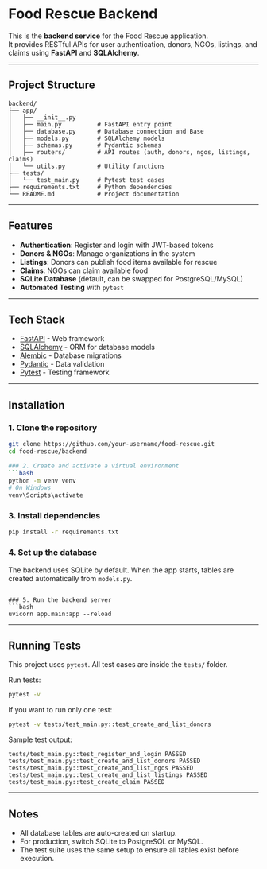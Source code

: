 # Food Rescue Backend

This is the **backend service** for the Food Rescue application.  
It provides RESTful APIs for user authentication, donors, NGOs, listings, and claims using **FastAPI** and **SQLAlchemy**.

---

## Project Structure

```
backend/
├── app/
│   ├── __init__.py
│   ├── main.py          # FastAPI entry point
│   ├── database.py      # Database connection and Base
│   ├── models.py        # SQLAlchemy models
│   ├── schemas.py       # Pydantic schemas
│   ├── routers/         # API routes (auth, donors, ngos, listings, claims)
│   └── utils.py         # Utility functions
├── tests/
│   └── test_main.py     # Pytest test cases
├── requirements.txt     # Python dependencies
└── README.md            # Project documentation
```

---

## Features
- **Authentication**: Register and login with JWT-based tokens
- **Donors & NGOs**: Manage organizations in the system
- **Listings**: Donors can publish food items available for rescue
- **Claims**: NGOs can claim available food
- **SQLite Database** (default, can be swapped for PostgreSQL/MySQL)
- **Automated Testing** with `pytest`

---

## Tech Stack
- [FastAPI](https://fastapi.tiangolo.com/) - Web framework
- [SQLAlchemy](https://www.sqlalchemy.org/) - ORM for database models
- [Alembic](https://alembic.sqlalchemy.org/) - Database migrations
- [Pydantic](https://docs.pydantic.dev/) - Data validation
- [Pytest](https://docs.pytest.org/) - Testing framework

---

## Installation

### 1. Clone the repository
```bash
git clone https://github.com/your-username/food-rescue.git
cd food-rescue/backend

### 2. Create and activate a virtual environment
```bash
python -m venv venv
# On Windows
venv\Scripts\activate

```

### 3. Install dependencies
```bash
pip install -r requirements.txt
```

### 4. Set up the database
The backend uses SQLite by default. When the app starts, tables are created automatically from `models.py`.

```

### 5. Run the backend server
```bash
uvicorn app.main:app --reload
```

---

## Running Tests

This project uses `pytest`. All test cases are inside the `tests/` folder.

Run tests:
```bash
pytest -v
```

If you want to run only one test:
```bash
pytest -v tests/test_main.py::test_create_and_list_donors
```

Sample test output:
```
tests/test_main.py::test_register_and_login PASSED
tests/test_main.py::test_create_and_list_donors PASSED
tests/test_main.py::test_create_and_list_ngos PASSED
tests/test_main.py::test_create_and_list_listings PASSED
tests/test_main.py::test_create_claim PASSED
```

---

## Notes

- All database tables are auto-created on startup.
- For production, switch SQLite to PostgreSQL or MySQL.
- The test suite uses the same setup to ensure all tables exist before execution.
